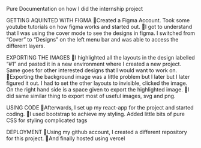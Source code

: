 Pure Documentation on how I did the internship project

GETTING AQUINTED WITH FIGMA
Created a Figma Account. Took some youtube tutorials on how figma works and started out.
I got to understand that I was using the cover mode to see the designs in figma. I switched from “Cover” to “Designs” on the left menu bar and was able to access the different layers.

EXPORTING THE IMAGES
I highlighted all the layouts in the design labelled “#1” and pasted it in a new environment where I created a new project. Same goes for other interested designs that I would want to work on.
Exporting the background image was a little problem but I later but I later figured it out. I had to set the other layouts to invisible, clicked the image. On the right hand side is a space given to export the highlighted image.
I did same similar thing to export most of useful images, svg and png.

USING CODE
Afterwards, I set up my react-app for the project and started coding.
I used bootstrap to achieve my styling. Added little bits of pure CSS for styling complicated tags

DEPLOYMENT
Using my github account, I created a different repository for this project.
And finally hosted using vercel

